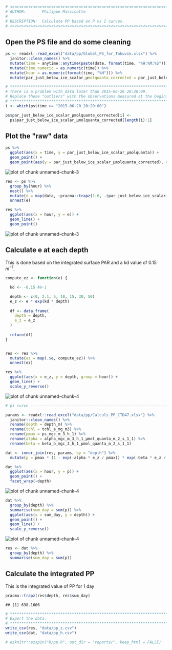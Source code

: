 

```r
# <><><><><><><><><><><><><><><><><><><><><><><><><><><><><><><><><><><><><><>  
# AUTHOR:       Philippe Massicotte
#
# DESCRIPTION:  Calculate PP based on P vs I curves.
# <><><><><><><><><><><><><><><><><><><><><><><><><><><><><><><><><><><><><><>
```

## Open the PS file and do some cleaning


```r
ps <- readxl::read_excel("data/pp/Global_PS_for_Takuvik.xlsx") %>% 
  janitor::clean_names() %>% 
  mutate(time = anytime::anytime(paste(date, format(time, "%H:%M:%S")))) %>% 
  mutate(time_numeric = as.numeric(time)) %>% 
  mutate(hour = as.numeric(format(time, "%H"))) %>% 
  mutate(par_just_below_ice_scalar_µmolquanta_corrected = par_just_below_ice_scalar_µmolquanta)

# *************************************************************************
# There is a problem with data later than 2015-06-20 20:20:00.
# Replace these "outliers" with the observations measured at the begining.
# *************************************************************************
i <- which(ps$time >= "2015-06-20 20:20:00")

ps$par_just_below_ice_scalar_µmolquanta_corrected[i] <- 
  ps$par_just_below_ice_scalar_µmolquanta_corrected[length(i):1]
```

## Plot the "raw" data


```r
ps %>% 
  ggplot(aes(x = time, y = par_just_below_ice_scalar_µmolquanta)) +
  geom_point() +
  geom_point(aes(y = par_just_below_ice_scalar_µmolquanta_corrected), col = "red")
```

![plot of chunk unnamed-chunk-3](pp//unnamed-chunk-3-1.png)

```r
res <- ps %>% 
  group_by(hour) %>% 
  nest() %>% 
  mutate(e = map(data, ~pracma::trapz(1:6, .$par_just_below_ice_scalar_µmolquanta_corrected))) %>% 
  unnest(e)

res %>% 
  ggplot(aes(x = hour, y = e)) +
  geom_line() +
  geom_point()
```

![plot of chunk unnamed-chunk-3](pp//unnamed-chunk-3-2.png)

## Calculate e at each depth
This is done based on the integrated surface PAR and a kd value of 0.15 $m^{-1}$.


```r
compute_ez <- function(e) {

  kd <- -0.15 #m-1

  depth <- c(0, 2.1, 5, 10, 15, 30, 50)
  e_z <- e * exp(kd * depth)
  
  df <- data_frame(
    depth = depth,
    e_z = e_z
  )
    
  return(df)
}


res <- res %>% 
  mutate(ez = map(.$e, compute_ez)) %>% 
  unnest(ez)

res %>% 
  ggplot(aes(x = e_z, y = depth, group = hour)) +
  geom_line() +
  scale_y_reverse()
```

![plot of chunk unnamed-chunk-4](pp//unnamed-chunk-4-1.png)

```r
# pi curve ----------------------------------------------------------------

params <- readxl::read_excel("data/pp/Calculs_PP_CTD47.xlsx") %>% 
  janitor::clean_names() %>% 
  rename(depth = depth_m) %>% 
  rename(tchl = tchl_a_mg_m3) %>% 
  rename(pmax = ps_mgc_m_3_h_1) %>% 
  rename(alpha = alpha_mgc_m_3_h_1_µmol_quanta_m_2_s_1_1) %>% 
  rename(beta = beta_b_mgc_3_h_1_µmol_quanta_m_2_s_1_1) 

dat <- inner_join(res, params, by = "depth") %>% 
  mutate(p = pmax * (1 - exp(-alpha * e_z / pmax)) * exp(-beta * e_z / pmax))

dat %>%
  ggplot(aes(x = hour, y = p)) +
  geom_point() +
  facet_wrap(~depth)
```

![plot of chunk unnamed-chunk-4](pp//unnamed-chunk-4-2.png)

```r
dat %>%
  group_by(depth) %>% 
  summarise(sum_day = sum(p)) %>% 
  ggplot(aes(x = sum_day, y = depth)) +
  geom_point() +
  geom_line() +
  scale_y_reverse()
```

![plot of chunk unnamed-chunk-4](pp//unnamed-chunk-4-3.png)

```r
res <- dat %>%
  group_by(depth) %>% 
  summarise(sum_day = sum(p))
```

## Calculate the integrated PP
This is the integrated value of PP for 1 day


```r
pracma::trapz(res$depth, res$sum_day)
```

```
## [1] 638.1606
```

```r
# *************************************************************************
# Export the data.
# *************************************************************************
write_csv(res, "data/pp_z.csv")
write_csv(dat, "data/pp_h.csv")

# ezknitr::ezspin("R/pp.R", out_dir = "reports/", keep_html = FALSE)
```

